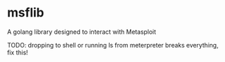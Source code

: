 # msflib
A golang library designed to interact with Metasploit

TODO: dropping to shell or running ls from meterpreter breaks everything, fix this!
